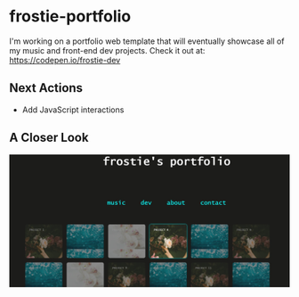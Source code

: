 # frostie-portfolio
I'm working on a portfolio web template that will eventually showcase all of my music and front-end dev projects. Check it out at: https://codepen.io/frostie-dev

## Next Actions
- Add JavaScript interactions

## A Closer Look

![alt_text](https://github.com/frostie/frostie-portfolio/blob/master/frostie-portfolio.jpg)
